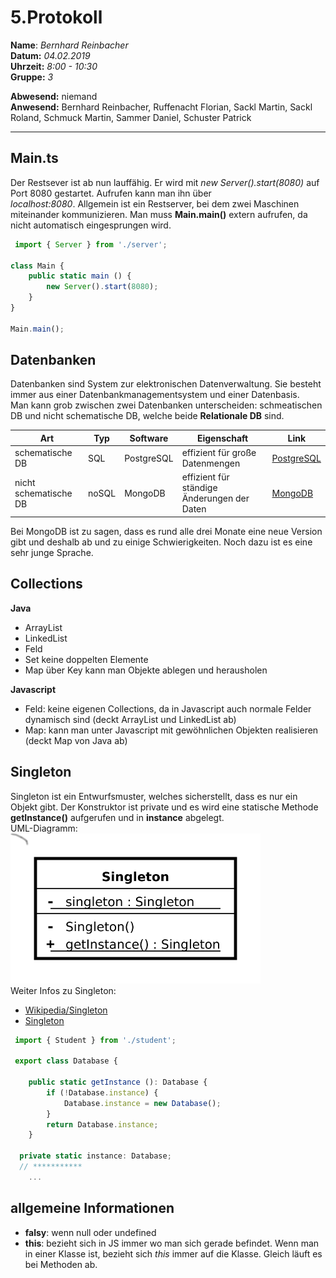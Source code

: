 # 5.Protokoll  
  
  **Name**:  *Bernhard Reinbacher*  
  **Datum:** *04.02.2019*  
  **Uhrzeit:** *8:00 - 10:30*  
  **Gruppe:** *3*  
  
   
    
 **Abwesend:** niemand  
 **Anwesend:** Bernhard Reinbacher, Ruffenacht Florian, Sackl Martin, Sackl Roland, Schmuck Martin, Sammer Daniel, Schuster Patrick   
 ********************************************************************************************************************************  
 ## Main.ts   
 Der Restsever ist ab nun lauffähig. Er wird mit *new Server().start(8080)* auf Port 8080 gestartet. Aufrufen kann man ihn über  
 *localhost:8080*. Allgemein ist ein Restserver, bei dem zwei Maschinen miteinander kommunizieren. Man muss **Main.main()** extern aufrufen, da nicht automatisch eingesprungen wird.  
 
```typescript    
 import { Server } from './server';

class Main {
    public static main () {
        new Server().start(8080);
    }
}

Main.main();
```  
 ## Datenbanken  
 Datenbanken sind System zur elektronischen Datenverwaltung. Sie besteht immer aus einer Datenbankmanagementsystem und einer Datenbasis.  
 Man kann grob zwischen zwei Datenbanken unterscheiden: schmeatischen DB und nicht schematische DB, welche beide **Relationale DB** sind.    
 
 Art | Typ | Software | Eigenschaft | Link  
 --- | --- | -------- | ----------- | ----  
 schematische DB | SQL | PostgreSQL| effizient für große Datenmengen | [PostgreSQL](https://de.wikipedia.org/wiki/PostgreSQL)  
 nicht schematische DB | noSQL | MongoDB | effizient für ständige Änderungen der Daten | [MongoDB](https://de.wikipedia.org/wiki/MongoDB)      
 
Bei MongoDB ist zu sagen, dass es rund alle drei Monate eine neue Version gibt und deshalb ab und zu einige Schwierigkeiten. Noch dazu ist es eine sehr junge Sprache.  
   
 ## Collections   
 **Java**
 * ArrayList  
 * LinkedList  
 * Feld  
 * Set keine doppelten Elemente  
 * Map über Key kann man Objekte ablegen und herausholen     
 
 **Javascript**  
 * Feld: keine eigenen Collections, da in Javascript auch normale Felder dynamisch sind (deckt ArrayList und LinkedList ab)  
 * Map: kann man unter Javascript mit gewöhnlichen Objekten realisieren (deckt Map von Java ab)    
   
 ## Singleton  
 Singleton ist ein Entwurfsmuster, welches sicherstellt, dass es nur ein Objekt gibt. Der Konstruktor ist private und es wird eine statische Methode **getInstance()** aufgerufen und in **instance** abgelegt.     
UML-Diagramm: ![Singleton](/reibem14/Singleton.png)     
Weiter Infos zu Singleton:  
* [Wikipedia/Singleton](https://de.wikipedia.org/wiki/Singleton_(Entwurfsmuster))  
* [Singleton](https://www.philipphauer.de/study/se/design-pattern/singleton.php)  
```typescript    
 import { Student } from './student';

 export class Database {

    public static getInstance (): Database {
        if (!Database.instance) {
            Database.instance = new Database();
        }
        return Database.instance;
    }

  private static instance: Database;
  // ***********  
    ...
```
  
## allgemeine Informationen  
* **falsy**: wenn null oder undefined  
* **this**: bezieht sich in JS immer wo man sich gerade befindet. Wenn man in einer Klasse ist, bezieht sich *this* immer auf die Klasse. Gleich läuft es bei Methoden ab.
